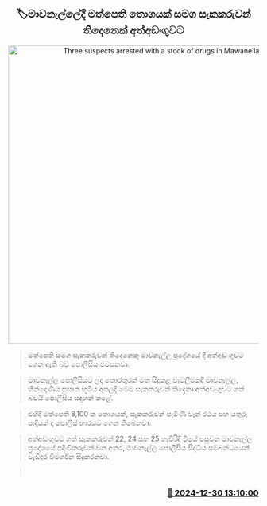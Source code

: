<p align='center'><b><h2 align='center' title='Three suspects arrested with a stock of drugs in Mawanella'>🏷මාවනැල්ලේදී මත්පෙති තොගයක් සමග සැකකරුවන් තිදෙනෙක් අත්අඩංගුවට</h2></b></p>
<p align='center'><img src='https://helakuru.sgp1.cdn.digitaloceanspaces.com/esana/images/lib/arrested2[1].jpg' width='600' alt='Three suspects arrested with a stock of drugs in Mawanella'></p>

> මත්පෙති සමග සැකකරුවන් තිදෙනෙකු මාවනැල්ල ප්‍රදේශයේ දී අත්අඩංගුවට ගෙන ඇති බව පොලීසිය පවසනවා.

> මාවනැල්ල පොලීසියට ලද තොරතුරක් මත සිදුකළ වැටලීමකදී මාවනැල්ල, හීන්දෙණිය සුසාන භූමිය අසලදී මෙම සැකකරුවන් තිදෙනා අත්අඩංගුවට ගත් බවයි පොලීසිය සඳහන් කළේ.

> එහිදී මත්පෙති 8,100 ක තොගයක්, සැකකරුවන් පැමිණි වෑන් රථය සහ යතුරු පැදියක් ද පොලිස් භාරයට ගෙන තිබෙනවා.

> අත්අඩංගුවට ගත් සැකකරුවන් 22, 24 සහ 25 හැවිරිදි වියේ පසුවන මාවනැල්ල ප්‍රදේශයේ පදිංචිකරුවන් වන අතර, මාවනැල්ල පොලීසිය සිද්ධිය සම්බන්ධයෙන් වැඩිදුර විමර්ශන සිදුකරනවා. 

>  



<h3 align='right'><a href='https://www.helakuru.lk/esana/p/106183/'>📅 2024-12-30 13:10:00</a></h3>
